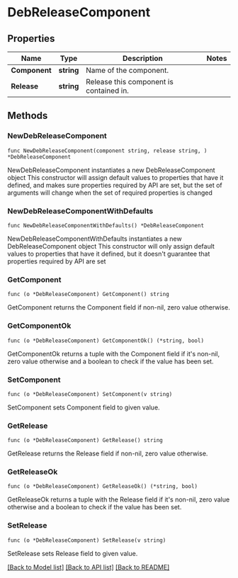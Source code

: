# DebReleaseComponent

## Properties

Name | Type | Description | Notes
------------ | ------------- | ------------- | -------------
**Component** | **string** | Name of the component. | 
**Release** | **string** | Release this component is contained in. | 

## Methods

### NewDebReleaseComponent

`func NewDebReleaseComponent(component string, release string, ) *DebReleaseComponent`

NewDebReleaseComponent instantiates a new DebReleaseComponent object
This constructor will assign default values to properties that have it defined,
and makes sure properties required by API are set, but the set of arguments
will change when the set of required properties is changed

### NewDebReleaseComponentWithDefaults

`func NewDebReleaseComponentWithDefaults() *DebReleaseComponent`

NewDebReleaseComponentWithDefaults instantiates a new DebReleaseComponent object
This constructor will only assign default values to properties that have it defined,
but it doesn't guarantee that properties required by API are set

### GetComponent

`func (o *DebReleaseComponent) GetComponent() string`

GetComponent returns the Component field if non-nil, zero value otherwise.

### GetComponentOk

`func (o *DebReleaseComponent) GetComponentOk() (*string, bool)`

GetComponentOk returns a tuple with the Component field if it's non-nil, zero value otherwise
and a boolean to check if the value has been set.

### SetComponent

`func (o *DebReleaseComponent) SetComponent(v string)`

SetComponent sets Component field to given value.


### GetRelease

`func (o *DebReleaseComponent) GetRelease() string`

GetRelease returns the Release field if non-nil, zero value otherwise.

### GetReleaseOk

`func (o *DebReleaseComponent) GetReleaseOk() (*string, bool)`

GetReleaseOk returns a tuple with the Release field if it's non-nil, zero value otherwise
and a boolean to check if the value has been set.

### SetRelease

`func (o *DebReleaseComponent) SetRelease(v string)`

SetRelease sets Release field to given value.



[[Back to Model list]](../README.md#documentation-for-models) [[Back to API list]](../README.md#documentation-for-api-endpoints) [[Back to README]](../README.md)


